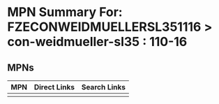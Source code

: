



# MPN Summary For: FZECONWEIDMUELLERSL351116 > con-weidmueller-sl35 : 110-16

## MPNs
  

|MPN|Direct Links|Search Links|
| :--- | :--- | :--- |
||||
